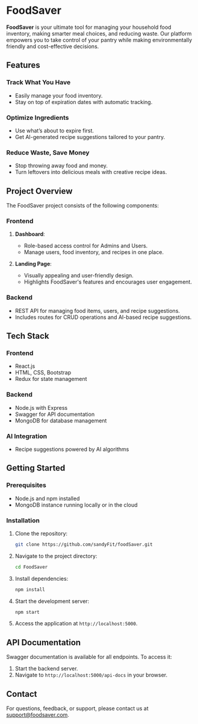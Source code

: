 # FoodSaver

**FoodSaver** is your ultimate tool for managing your household food inventory, making smarter meal choices, and reducing waste. Our platform empowers you to take control of your pantry while making environmentally friendly and cost-effective decisions.

## Features

### **Track What You Have**
- Easily manage your food inventory.
- Stay on top of expiration dates with automatic tracking.

### **Optimize Ingredients**
- Use what’s about to expire first.
- Get AI-generated recipe suggestions tailored to your pantry.

### **Reduce Waste, Save Money**
- Stop throwing away food and money.
- Turn leftovers into delicious meals with creative recipe ideas.

## Project Overview

The FoodSaver project consists of the following components:

### **Frontend**
1. **Dashboard**:
   - Role-based access control for Admins and Users.
   - Manage users, food inventory, and recipes in one place.

2. **Landing Page**:
   - Visually appealing and user-friendly design.
   - Highlights FoodSaver's features and encourages user engagement.

### **Backend**
- REST API for managing food items, users, and recipe suggestions.
- Includes routes for CRUD operations and AI-based recipe suggestions.

## Tech Stack

### **Frontend**
- React.js
- HTML, CSS, Bootstrap
- Redux for state management

### **Backend**
- Node.js with Express
- Swagger for API documentation
- MongoDB for database management

### **AI Integration**
- Recipe suggestions powered by AI algorithms

## Getting Started

### Prerequisites
- Node.js and npm installed
- MongoDB instance running locally or in the cloud

### Installation
1. Clone the repository:
   ```bash
   git clone https://github.com/sandyFit/foodSaver.git
   ```

2. Navigate to the project directory:
   ```bash
   cd FoodSaver
   ```

3. Install dependencies:
   ```bash
   npm install
   ```

4. Start the development server:
   ```bash
   npm start
   ```

5. Access the application at `http://localhost:5000`.

## API Documentation

Swagger documentation is available for all endpoints. To access it:
1. Start the backend server.
2. Navigate to `http://localhost:5000/api-docs` in your browser.


## Contact
For questions, feedback, or support, please contact us at [support@foodsaver.com](mailto:support@foodsaver.com).

